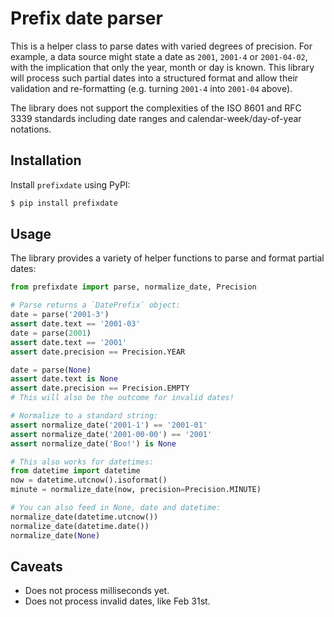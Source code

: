 # Prefix date parser

This is a helper class to parse dates with varied degrees of precision. For
example, a data source might state a date as `2001`, `2001-4` or `2001-04-02`,
with the implication that only the year, month or day is known. This library
will process such partial dates into a structured format and allow their
validation and re-formatting (e.g. turning `2001-4` into `2001-04` above).

The library does not support the complexities of the ISO 8601 and RFC 3339
standards including date ranges and calendar-week/day-of-year notations.

## Installation

Install `prefixdate` using PyPI:

```bash
$ pip install prefixdate
```

## Usage

The library provides a variety of helper functions to parse and format
partial dates:

```python
from prefixdate import parse, normalize_date, Precision

# Parse returns a `DatePrefix` object:
date = parse('2001-3')
assert date.text == '2001-03'
date = parse(2001)
assert date.text == '2001'
assert date.precision == Precision.YEAR

date = parse(None)
assert date.text is None
assert date.precision == Precision.EMPTY
# This will also be the outcome for invalid dates!

# Normalize to a standard string:
assert normalize_date('2001-1') == '2001-01'
assert normalize_date('2001-00-00') == '2001'
assert normalize_date('Boo!') is None

# This also works for datetimes:
from datetime import datetime
now = datetime.utcnow().isoformat()
minute = normalize_date(now, precision=Precision.MINUTE)

# You can also feed in None, date and datetime:
normalize_date(datetime.utcnow())
normalize_date(datetime.date())
normalize_date(None)
```

## Caveats

* Does not process milliseconds yet.
* Does not process invalid dates, like Feb 31st.
